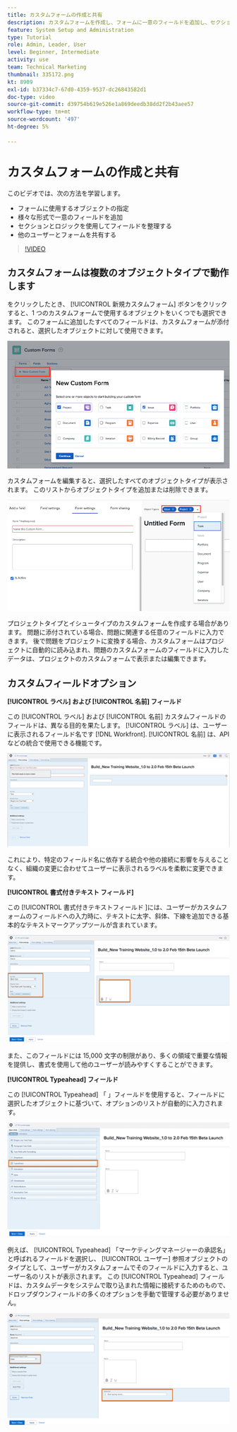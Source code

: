 ```yaml
---
title: カスタムフォームの作成と共有
description: カスタムフォームを作成し、フォームに一意のフィールドを追加し、セクションとロジックを使用してフィールドを整理し、フォームをユーザーと共有する方法について説明します。
feature: System Setup and Administration
type: Tutorial
role: Admin, Leader, User
level: Beginner, Intermediate
activity: use
team: Technical Marketing
thumbnail: 335172.png
kt: 8909
exl-id: b37334c7-67d0-4359-9537-dc26843582d1
doc-type: video
source-git-commit: d39754b619e526e1a869deedb38dd2f2b43aee57
workflow-type: tm+mt
source-wordcount: '497'
ht-degree: 5%

---
```


# カスタムフォームの作成と共有

このビデオでは、次の方法を学習します。

* フォームに使用するオブジェクトの指定
* 様々な形式で一意のフィールドを追加
* セクションとロジックを使用してフィールドを整理する
* 他のユーザーとフォームを共有する

>[!VIDEO](https://video.tv.adobe.com/v/335172/?quality=12)

## カスタムフォームは複数のオブジェクトタイプで動作します

をクリックしたとき、 [!UICONTROL 新規カスタムフォーム] ボタンをクリックすると、1 つのカスタムフォームで使用するオブジェクトをいくつでも選択できます。 このフォームに追加したすべてのフィールドは、カスタムフォームが添付されると、選択したオブジェクトに対して使用できます。

![カスタムフォームウィンドウに [!UICONTROL 新規カスタムフォーム] オブジェクトオプション](assets/create-custom-form.png)

カスタムフォームを編集すると、選択したすべてのオブジェクトタイプが表示されます。 このリストからオブジェクトタイプを追加または削除できます。

![フォーム編集中に選択したオブジェクトタイプを表示するカスタムフォームウィンドウ](assets/edit-custom-form.png)

プロジェクトタイプとイシュータイプのカスタムフォームを作成する場合があります。 問題に添付されている場合、問題に関連する任意のフィールドに入力できます。 後で問題をプロジェクトに変換する場合、カスタムフォームはプロジェクトに自動的に読み込まれ、問題のカスタムフォームのフィールドに入力したデータは、プロジェクトのカスタムフォームで表示または編集できます。

## カスタムフィールドオプション

**[!UICONTROL ラベル] および [!UICONTROL 名前] フィールド**

この [!UICONTROL ラベル] および [!UICONTROL 名前] カスタムフィールドのフィールドは、異なる目的を果たします。 [!UICONTROL ラベル] は、ユーザーに表示されるフィールド名です [!DNL Workfront]. [!UICONTROL 名前] は、API などの統合で使用できる機能です。

![カスタムフォームウィンドウに [!UICONTROL ラベル] および [!UICONTROL 名前] フィールド](assets/custom-forms-field-label-and-name.png)

これにより、特定のフィールド名に依存する統合や他の接続に影響を与えることなく、組織の変更に合わせてユーザーに表示されるラベルを柔軟に変更できます。

**[!UICONTROL 書式付きテキスト フィールド]**

この [!UICONTROL 書式付きテキストフィールド ]には、ユーザーがカスタムフォームのフィールドへの入力時に、テキストに太字、斜体、下線を追加できる基本的なテキストマークアップツールが含まれています。

![カスタムフォームウィンドウに [!UICONTROL 書式付きテキストフィールド] オプション](assets/custom-forms-text-field-with-formatting.png)

また、このフィールドには 15,000 文字の制限があり、多くの領域で重要な情報を提供し、書式を使用して他のユーザーが読みやすくすることができます。

**[!UICONTROL Typeahead] フィールド**

この [!UICONTROL Typeahead] 「 」フィールドを使用すると、フィールドに選択したオブジェクトに基づいて、オプションのリストが自動的に入力されます。

![カスタムフォームウィンドウに [!UICONTROL Typeahead] フィールドオプション](assets/custom-forms-typeahead-1.png)

例えば、 [!UICONTROL Typeahead] 「マーケティングマネージャーの承認名」と呼ばれるフィールドを選択し、 [!UICONTROL ユーザー] 参照オブジェクトのタイプとして、ユーザーがカスタムフォームでそのフィールドに入力すると、ユーザー名のリストが表示されます。 この [!UICONTROL Typeahead] フィールドは、カスタムデータをシステムで取り込まれた情報に接続するためのもので、ドロップダウンフィールドの多くのオプションを手動で管理する必要がありません。

![カスタムフォームウィンドウに [!UICONTROL Typeahead] ドロップダウンメニュー](assets/custom-forms-typeahead-2.png)
